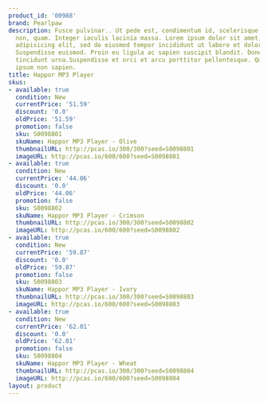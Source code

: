 ```yaml
---
product_id: '00988'
brand: Pearlpaw
description: Fusce pulvinar.. Ut pede est, condimentum id, scelerisque ac, malesuada
  non, quam. Integer iaculis lacinia massa. Lorem ipsum dolor sit amet, consectetur
  adipisicing elit, sed do eiusmod tempor incididunt ut labore et dolore magna aliqua.
  Suspendisse euismod. Proin eu ligula ac sapien suscipit blandit. Donec convallis
  tincidunt urna.Suspendisse et orci et arcu porttitor pellentesque. Quisque gravida
  ipsum non sapien.
title: Happor MP3 Player
skus:
- available: true
  condition: New
  currentPrice: '51.59'
  discount: '0.0'
  oldPrice: '51.59'
  promotion: false
  sku: S0098801
  skuName: Happor MP3 Player - Olive
  thumbnailURL: http://pcas.io/300/300?seed=S0098801
  imageURL: http://pcas.io/600/600?seed=S0098801
- available: true
  condition: New
  currentPrice: '44.06'
  discount: '0.0'
  oldPrice: '44.06'
  promotion: false
  sku: S0098802
  skuName: Happor MP3 Player - Crimson
  thumbnailURL: http://pcas.io/300/300?seed=S0098802
  imageURL: http://pcas.io/600/600?seed=S0098802
- available: true
  condition: New
  currentPrice: '59.87'
  discount: '0.0'
  oldPrice: '59.87'
  promotion: false
  sku: S0098803
  skuName: Happor MP3 Player - Ivory
  thumbnailURL: http://pcas.io/300/300?seed=S0098803
  imageURL: http://pcas.io/600/600?seed=S0098803
- available: true
  condition: New
  currentPrice: '62.01'
  discount: '0.0'
  oldPrice: '62.01'
  promotion: false
  sku: S0098804
  skuName: Happor MP3 Player - Wheat
  thumbnailURL: http://pcas.io/300/300?seed=S0098804
  imageURL: http://pcas.io/600/600?seed=S0098804
layout: product
---
```

